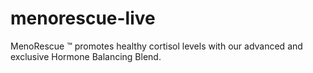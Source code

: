 # menorescue-live
MenoRescue ™ promotes healthy cortisol levels with our advanced and exclusive Hormone Balancing Blend.
